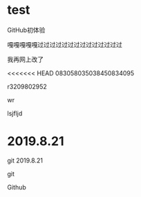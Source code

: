 # test
GitHub初体验

嘎嘎嘎嘎嘎过过过过过过过过过过过过过过



我再网上改了

<<<<<<< HEAD
083058035038450834095

r3209802952

wr

lsjfljd 



# 2019.8.21 

git 2019.8.21


git

Github  
